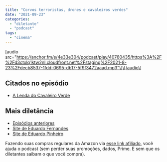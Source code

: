 ```yaml
---
title: "Corvos terroristas, drones e cavaleiros verdes"
date: "2021-09-23"
categories: 
  - "diletante"
  - "podcast"
tags: 
  - "cinema"
---
```


\[audio src="https://anchor.fm/s/4e33e304/podcast/play/40760435/https%3A%2F%2Fd3ctxlq1ktw2nl.cloudfront.net%2Fstaging%2F2021-8-23%2Fdecb8537-1fdd-0695-db17-5f9f3472aaad.mp3"\]\[/audio\]

## Citados no episódio

- [A Lenda do Cavaleiro Verde](https://pt.wikipedia.org/wiki/The_Green_Knight)

## Mais diletância

- [Episódios anteriores](https://eduf.me/diletante/)
- [Site de Eduardo Fernandes](https://eduf.me/)
- [Site de Eduardo Pinheiro](https://tzal.org/)

Fazendo suas compras regulares da Amazon via [esse link afiliado](https://www.amazon.com.br/?tag=eduf-20), você ajuda o podcast (sem perder suas promoções, dados, Prime. E sem que os diletantes saibam o que você compra).
